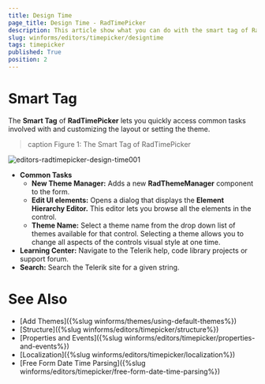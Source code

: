 ```yaml
---
title: Design Time
page_title: Design Time - RadTimePicker
description: This article show what you can do with the smart tag of RadTimePicker.
slug: winforms/editors/timepicker/designtime
tags: timepicker
published: True
position: 2
---
```


# Smart Tag

The __Smart Tag__ of __RadTimePicker__ lets you quickly access common tasks involved with and customizing the layout or setting the theme.

>caption Figure 1: The Smart Tag of RadTimePicker

![editors-radtimepicker-design-time001](images/editors-radtimepicker-design-time001.png)        

* __Common Tasks__
    - __New Theme Manager:__ Adds a new __RadThemeManager__ component to the form.
    - __Edit UI elements:__ Opens a dialog that displays the __Element Hierarchy Editor.__ This editor lets you browse all the elements in the control.
    - __Theme Name:__ Select a theme name from the drop down list of themes available for that control. Selecting a theme allows you to change all aspects of the controls visual style at one time.
* __Learning Center:__ Navigate to the Telerik help, code library projects or support forum.
* __Search:__ Search the Telerik site for a given string.

# See Also

* [Add Themes]({%slug winforms/themes/using-default-themes%})
* [Structure]({%slug winforms/editors/timepicker/structure%})
* [Properties and Events]({%slug winforms/editors/timepicker/properties-and-events%})
* [Localization]({%slug winforms/editors/timepicker/localization%})
* [Free Form Date Time Parsing]({%slug winforms/editors/timepicker/free-form-date-time-parsing%})
